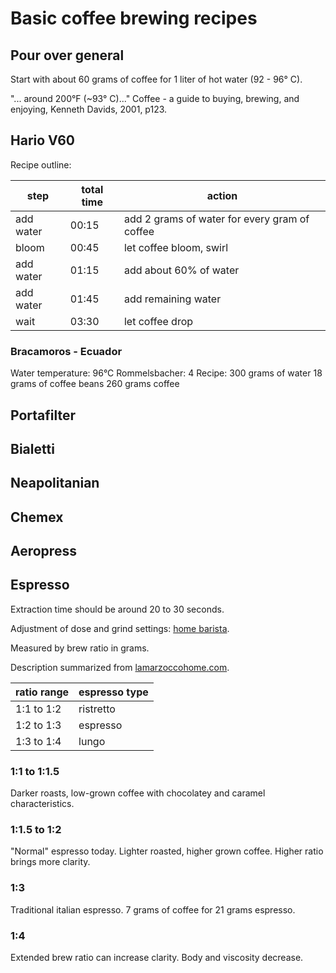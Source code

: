 # Basic coffee brewing recipes

## Pour over general

Start with about 60 grams of coffee for 1 liter of hot water (92 - 96° C).

"... around 200°F (~93° C)..." Coffee - a guide to buying, brewing, and enjoying, Kenneth Davids, 2001, p123.


## Hario V60

Recipe outline:

| step      | total time | action                                        |
| --------- | ---------- | --------------------------------------------- |
| add water | 00:15      | add 2 grams of water for every gram of coffee |
| bloom     | 00:45      | let coffee bloom, swirl                       |
| add water | 01:15      | add about 60% of water                        |
| add water | 01:45      | add remaining water                           |
| wait      | 03:30      | let coffee drop                               |

###  Bracamoros - Ecuador

Water temperature: 96°C
Rommelsbacher: 4
Recipe:
300 grams of water
18 grams of coffee beans
260 grams coffee

## Portafilter

## Bialetti

## Neapolitanian

## Chemex

## Aeropress

## Espresso

Extraction time should be around 20 to 30 seconds.

Adjustment of dose and grind settings:
[home barista](https://www.home-barista.com/tips/espresso-101-how-to-adjust-dose-and-grind-setting-by-taste-t16968.html).

Measured by brew ratio in grams.

Description summarized from [lamarzoccohome.com](https://au.lamarzoccohome.com/brew-ratios-around-world/).

| ratio range | espresso type |
| ----------- | ------------- |
| 1:1 to 1:2  | ristretto     |
| 1:2 to 1:3  | espresso      |
| 1:3 to 1:4  | lungo         |

### 1:1 to 1:1.5 

Darker roasts, low-grown coffee with chocolatey and caramel characteristics.

### 1:1.5 to 1:2 

"Normal" espresso today.
Lighter roasted, higher grown coffee.
Higher ratio brings more clarity.

### 1:3

Traditional italian espresso. 7 grams of coffee for 21 grams espresso.

### 1:4

Extended brew ratio can increase clarity. Body and viscosity decrease.
